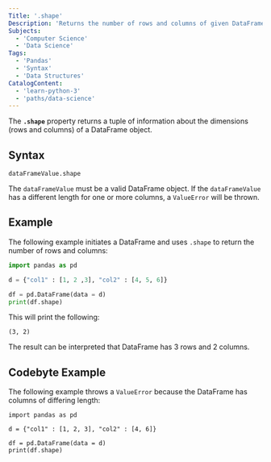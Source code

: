 ```yaml
---
Title: '.shape'
Description: 'Returns the number of rows and columns of given DataFrame in tuple form.'
Subjects:
  - 'Computer Science'
  - 'Data Science'
Tags:
  - 'Pandas'
  - 'Syntax'
  - 'Data Structures'
CatalogContent:
  - 'learn-python-3'
  - 'paths/data-science'
---
```


The **`.shape`** property returns a tuple of information about the dimensions (rows and columns) of a DataFrame object.

## Syntax

```pseudo
dataFrameValue.shape
```

The `dataFrameValue` must be a valid DataFrame object. If the `dataFrameValue` has a different length for one or more columns, a `ValueError` will be thrown.

## Example

The following example initiates a DataFrame and uses `.shape` to return the number of rows and columns:

```py
import pandas as pd

d = {"col1" : [1, 2 ,3], "col2" : [4, 5, 6]}

df = pd.DataFrame(data = d)
print(df.shape)
```

This will print the following:

```shell
(3, 2)
```

The result can be interpreted that DataFrame has 3 rows and 2 columns.

## Codebyte Example

The following example throws a `ValueError` because the DataFrame has columns of differing length:

```codebyte/python
import pandas as pd

d = {"col1" : [1, 2, 3], "col2" : [4, 6]}

df = pd.DataFrame(data = d)
print(df.shape)
```
